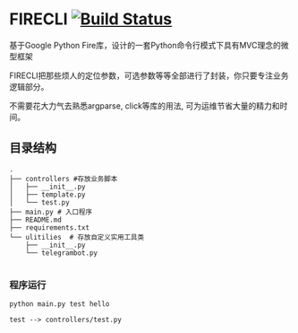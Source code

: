 
# FIRECLI [![Build Status](https://travis-ci.org/lifeblood/firecli.svg?branch=master)](https://travis-ci.org/lifeblood/firecli)
基于Google Python Fire库，设计的一套Python命令行模式下具有MVC理念的微型框架


FIRECLI把那些烦人的定位参数，可选参数等等全部进行了封装，你只要专注业务逻辑部分。

不需要花大力气去熟悉argparse, click等库的用法, 可为运维节省大量的精力和时间。


## 目录结构


````
.
├── controllers #存放业务脚本
│   ├── __init__.py
│   ├── template.py
│   └── test.py
├── main.py # 入口程序
├── README.md
├── requirements.txt 
└── ulitilies  # 存放自定义实用工具类
    ├── __init__.py
    └── telegrambot.py
    
````


### 程序运行

````
python main.py test hello

test --> controllers/test.py

````
